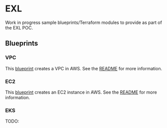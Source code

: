 # EXL

Work in progress sample blueprints/Terraform modules to provide as part of the EXL POC.

## Blueprints

### VPC

This [blueprint](./vpc.yaml) creates a VPC in AWS. See the [README](./vpc/README.md) for more information.

### EC2

This [blueprint](./ec2-instance.yaml) creates an EC2 instance in AWS. See the [README](./ec2/README.md) for more information.

### EKS

TODO:
